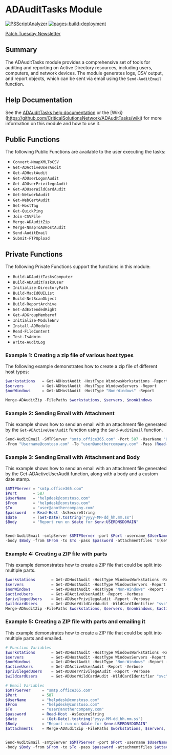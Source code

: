 # ADAuditTasks Module
[![PSScriptAnalyzer](https://github.com/CriticalSolutionsNetwork/ADAuditTasks/actions/workflows/powershell.yml/badge.svg)](https://github.com/CriticalSolutionsNetwork/ADAuditTasks/actions/workflows/powershell.yml)
[![pages-build-deployment](https://github.com/CriticalSolutionsNetwork/ADAuditTasks/actions/workflows/pages/pages-build-deployment/badge.svg)](https://github.com/CriticalSolutionsNetwork/ADAuditTasks/actions/workflows/pages/pages-build-deployment)

[Patch Tuesday Newsletter](https://patchtuesday.criticalsolutions.net/)
## Summary

The ADAuditTasks module provides a comprehensive set of tools for auditing and reporting on Active Directory resources, including users, computers, and network devices. The module generates logs, CSV output, and report objects, which can be sent via email using the `Send-AuditEmail` function.

## Help Documentation

See the [ADAuditTasks help documentation](https://criticalsolutionsnetwork.github.io/ADAuditTasks/) or the [Wiki}(https://github.com/CriticalSolutionsNetwork/ADAuditTasks/wiki) for more information on this module and how to use it.

## Public Functions

The following Public Functions are available to the user executing the tasks:

- `Convert-NmapXMLToCSV`
- `Get-ADActiveUserAudit`
- `Get-ADHostAudit`
- `Get-ADUserLogonAudit`
- `Get-ADUserPrivilegeAudit`
- `Get-ADUserWildCardAudit`
- `Get-NetworkAudit`
- `Get-WebCertAudit`
- `Get-HostTag`
- `Get-QuickPing`
- `Join-CSVFile`
- `Merge-ADAuditZip`
- `Merge-NmapToADHostAudit`
- `Send-AuditEmail`
- `Submit-FTPUpload`

## Private Functions

The following Private Functions support the functions in this module:

- `Build-ADAuditTasksComputer`
- `Build-ADAuditTasksUser`
- `Initialize-DirectoryPath`
- `Build-MacIdOUIList`
- `Build-NetScanObject`
- `Build-ReportArchive`
- `Get-AdExtendedRight`
- `Get-ADGroupMemberof`
- `Initialize-ModuleEnv`
- `Install-ADModule`
- `Read-FileContent`
- `Test-IsAdmin`
- `Write-AuditLog`


### Example 1: Creating a zip file of various host types

The following example demonstrates how to create a zip file of different host types:

```powershell
$workstations   = Get-ADHostAudit -HostType WindowsWorkstations -Report
$servers        = Get-ADHostAudit -HostType WindowsServers -Report
$nonWindows     = Get-ADHostAudit -HostType "Non-Windows" -Report

Merge-ADAuditZip -FilePaths $workstations, $servers, $nonWindows
```
### Example 2: Sending Email with **Attachment**

This example shows how to send an email with an attachment file generated by the `Get-ADActiveUserAudit` function using the `Send-AuditEmail` function.

```powershell
Send-AuditEmail -SMTPServer "smtp.office365.com" -Port 587 -UserName "Username@contoso.com" `
-From "Username@contoso.com" -To "user@anothercompany.com" -Pass (Read-Host -AsSecureString) -AttachmentFiles "$(Get-ADActiveUserAudit -Report)" -SSL
```
### Example 3: Sending Email with Attachment and Body
This example shows how to send an email with an attachment file generated by the Get-ADActiveUserAudit function, along with a body and a custom date stamp.

```powershell
$SMTPServer = "smtp.office365.com"
$Port       = 587
$UserName   = "helpdesk@constoso.com"
$From       = "helpdesk@constoso.com"
$To         = "user@anothercompany.com"
$password   = Read-Host -AsSecureString
$date       = (Get-Date).tostring("yyyy-MM-dd_hh.mm.ss")
$Body       = "Report run on $date for $env:USERDNSDOMAIN"


Send-AuditEmail -smtpServer $SMTPServer -port $Port -username $UserName `
-body $Body -from $From -to $To -pass $password -attachmentfiles "$(Get-ADActiveUserAudit -Report)" -ssl
```

### Example 4: Creating a ZIP file with parts

This example demonstrates how to create a ZIP file that could be split into multiple parts. 

```powershell
$workstations       = Get-ADHostAudit -HostType WindowsWorkstations -Report -Verbose
$servers            = Get-ADHostAudit -HostType WindowsServers -Report -Verbose
$nonWindows         = Get-ADHostAudit -HostType "Non-Windows" -Report -Verbose
$activeUsers        = Get-ADActiveUserAudit -Report -Verbose
$privilegedUsers    = Get-ADUserPrivilegeAudit -Report -Verbose
$wildcardUsers      = Get-ADUserWildCardAudit -WildCardIdentifier "svc" -Report -Verbose
Merge-ADAuditZip -FilePaths $workstations, $servers, $nonWindows, $activeUsers, $privilegedUsers, $wildcardUsers -MaxFileSize 100MB -OutputFolder "C:\Temp" -OpenDirectory
```
### Example 5: Creating a ZIP file with parts and emailing it

This example demonstrates how to create a ZIP file that could be split into multiple parts and emailed.

```powershell
# Function Variables
$workstations       = Get-ADHostAudit -HostType WindowsWorkstations -Report -Verbose
$servers            = Get-ADHostAudit -HostType WindowsServers -Report -Verbose
$nonWindows         = Get-ADHostAudit -HostType "Non-Windows" -Report -Verbose
$activeUsers        = Get-ADActiveUserAudit -Report -Verbose
$privilegedUsers    = Get-ADUserPrivilegeAudit -Report -Verbose
$wildcardUsers      = Get-ADUserWildCardAudit -WildCardIdentifier "svc" -Report -Verbose

# Email Variables
$SMTPServer     = "smtp.office365.com"
$Port           = 587
$UserName       = "helpdesk@constoso.com"
$From           = "helpdesk@constoso.com"
$To             = "user@anothercompany.com"
$password       = Read-Host -AsSecureString
$date           = (Get-Date).tostring("yyyy-MM-dd_hh.mm.ss")
$Body           = "Report run on $date for $env:USERDNSDOMAIN"
$attachments    = Merge-ADAuditZip -FilePaths $workstations, $servers, $nonWindows, $activeUsers, $privilegedUsers, $wildcardUsers


Send-AuditEmail -smtpServer $SMTPServer -port $Port -username $UserName `
-body $Body -from $From -to $To -pass $password -attachmentfiles $attachments -ssl
```
